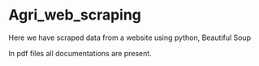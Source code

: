 # Agri_web_scraping
Here we have scraped data from a website using python, Beautiful Soup 

In pdf files all documentations are present.
